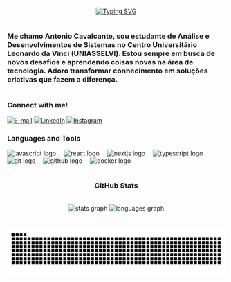 <br clear="both">

<div align="center">
  <a href="https://git.io/typing-svg">
    <img src="https://readme-typing-svg.demolab.com?font=Fira+Code&weight=600&size=22&pause=900&color=0c0ed2&center=true&vCenter=true&random=false&width=524&lines=Welcome+to+my+profile!" alt="Typing SVG">
  </a>
</div>


#

<h3 align="left"> Me chamo Antonio Cavalcante, sou estudante de Análise e Desenvolvimentos de Sistemas no Centro Universitário Leonardo da Vinci (UNIASSELVI). Estou sempre em busca de novos desafios e aprendendo coisas novas na área de tecnologia. Adoro transformar conhecimento em soluções criativas que fazem a diferença.</h3>
  
#

<img align="right" alt="" height="190px" src="https://media1.tenor.com/m/FRn-KmK1r5YAAAAd/cat-work-it.gif">


<h3 align="left">Connect with me!</h3>

[![E-mail](https://img.shields.io/badge/-Email-000?style=for-the-badge&logo=microsoft-outlook&logoColor=0c0ed2&color:FFF)](mailto:contatodevantoniocavalcant@gmail.com)
[![LinkedIn](https://img.shields.io/badge/-LinkedIn-000?style=for-the-badge&logo=linkedin&logoColor=0c0ed2&color:FFF)](https://www.linkedin.com/in/antonio-cavalcante-b3bb15250)
[![Instagram](https://img.shields.io/badge/-Instagram-000?style=for-the-badge&logo=instagram&logoColor=0c0ed2&color:FFF)](hhttps://www.instagram.com/antonyo.neto.504/)

<h3 align="left">Languages ​​and Tools</h3>

<div align="left">
  <img src="https://img.shields.io/badge/JavaScript-F7DF1E?logo=javascript&logoColor=black&style=for-the-badge" height="35" alt="javascript logo"  />
  <img width="10" />
  <img src="https://img.shields.io/badge/React-61DAFB?logo=react&logoColor=black&style=for-the-badge" height="35" alt="react logo"  />
  <img width="10" />
  <img src="https://img.shields.io/badge/Next.js-000000?logo=nextdotjs&logoColor=white&style=for-the-badge" height="35" alt="nextjs logo"  />
  <img width="10" />
  <img src="https://img.shields.io/badge/TypeScript-3178C6?logo=typescript&logoColor=white&style=for-the-badge" height="35" alt="typescript logo"  />
  <img width="10" />
  <img src="https://img.shields.io/badge/Git-F05032?logo=git&logoColor=white&style=for-the-badge" height="35" alt="git logo"  />
  <img width="10" />
  <img src="https://img.shields.io/badge/GitHub-181717?logo=github&logoColor=white&style=for-the-badge" height="35" alt="github logo"  />
  <img width="10" />
  <img src="https://img.shields.io/badge/Docker-2496ED?logo=docker&logoColor=white&style=for-the-badge" height="35" alt="docker logo"  />
</div>

#
<div style="text-align: center;" align="center">
  <h3>GitHub Stats </h3>
  <br>
  <img src="https://github-readme-stats.vercel.app/api?username=AntonioCavalcante00&hide_title=true&hide_rank=false&show_icons=true&include_all_commits=true&count_private=true&disable_animations=false&theme=highcontrast&locale=en&hide_border=false&order=1" height="160" alt="stats graph"  />
  <img src="https://github-readme-stats.vercel.app/api/top-langs?username=AntonioCavalcante00&locale=en&hide_title=true&layout=compact&card_width=320&langs_count=5&theme=highcontrast&hide_border=false&order=2" height="160" alt="languages graph"  />
</div>

#
<picture align="center">
<img align="center" src="https://raw.githubusercontent.com/AntonioCavalcante00/AntonioCavalcante00/output/snake.svg" alt="Snake animation" />
</picture>

